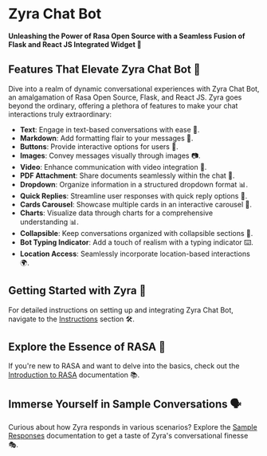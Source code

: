 # Zyra Chat Bot
**Unleashing the Power of Rasa Open Source with a Seamless Fusion of Flask and React JS Integrated Widget 🚀**

## Features That Elevate Zyra Chat Bot 🌟

Dive into a realm of dynamic conversational experiences with Zyra Chat Bot, an amalgamation of Rasa Open Source, Flask, and React JS. Zyra goes beyond the ordinary, offering a plethora of features to make your chat interactions truly extraordinary:

- **Text**: Engage in text-based conversations with ease 💬.
- **Markdown**: Add formatting flair to your messages 📝.
- **Buttons**: Provide interactive options for users 🤖.
- **Images**: Convey messages visually through images 📷.
- **Video**: Enhance communication with video integration 🎥.
- **PDF Attachment**: Share documents seamlessly within the chat 📎.
- **Dropdown**: Organize information in a structured dropdown format 📊.
- **Quick Replies**: Streamline user responses with quick reply options 🔄.
- **Cards Carousel**: Showcase multiple cards in an interactive carousel 🎠.
- **Charts**: Visualize data through charts for a comprehensive understanding 📊.
- **Collapsible**: Keep conversations organized with collapsible sections 📂.
- **Bot Typing Indicator**: Add a touch of realism with a typing indicator ⌨️.
- **Location Access**: Seamlessly incorporate location-based interactions 🌍.

## Getting Started with Zyra 🚀

For detailed instructions on setting up and integrating Zyra Chat Bot, navigate to the [Instructions](https://github.com/AbhishekKumar1602/ZyraChatBot/blob/main/docs/B.Instructions.md) section 🛠️.

## Explore the Essence of RASA 🤖

If you're new to RASA and want to delve into the basics, check out the [Introduction to RASA](https://github.com/AbhishekKumar1602/ZyraChatBot/blob/main/docs/A.Introduction%20to%20RASA.md) documentation 📚.

## Immerse Yourself in Sample Conversations 🗣️

Curious about how Zyra responds in various scenarios? Explore the [Sample Responses](https://github.com/AbhishekKumar1602/ZyraChatBot/blob/main/docs/C.Sample%20Responses.md) documentation to get a taste of Zyra's conversational finesse 🎭.